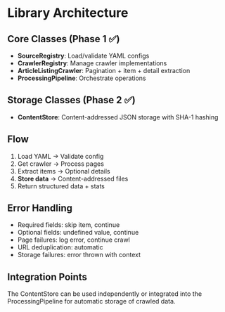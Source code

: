 # Library Architecture

## Core Classes (Phase 1 ✅)

- **SourceRegistry**: Load/validate YAML configs
- **CrawlerRegistry**: Manage crawler implementations
- **ArticleListingCrawler**: Pagination + item + detail extraction
- **ProcessingPipeline**: Orchestrate operations

## Storage Classes (Phase 2 ✅)

- **ContentStore**: Content-addressed JSON storage with SHA-1 hashing

## Flow

1. Load YAML → Validate config
2. Get crawler → Process pages
3. Extract items → Optional details
4. **Store data** → Content-addressed files
5. Return structured data + stats

## Error Handling

- Required fields: skip item, continue
- Optional fields: undefined value, continue
- Page failures: log error, continue crawl
- URL deduplication: automatic
- Storage failures: error thrown with context

## Integration Points

The ContentStore can be used independently or integrated into the ProcessingPipeline for automatic storage of crawled data.
